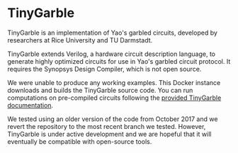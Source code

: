# TinyGarble

TinyGarble is an implementation of Yao's garbled circuits, developed by
researchers at Rice University and TU Darmstadt.

TinyGarble extends Verilog, a hardware circuit description language, to generate
highly optimized circuits for use in Yao's garbled circuit protocol.
It requires the Synopsys Design Compiler, which is not open source. 

We were unable to produce any working examples. This Docker instance downloads and builds the TinyGarble source code. You can run computations on pre-compiled circuits following the [provided TinyGarble documentation](https://github.com/esonghori/TinyGarble#run-an-example).

We tested using an older version of the code from October 2017 and we revert the repository to the most recent branch we tested. However, TinyGarble is under active development and we are hopeful that it will eventually be compatible with open-source tools.

